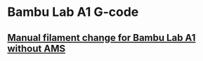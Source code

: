 # Bambu Lab A1 G-code

## [Manual filament change for Bambu Lab A1 without AMS](https://github.com/avatorl/bambu-a1-g-code/tree/main/change-filament)

